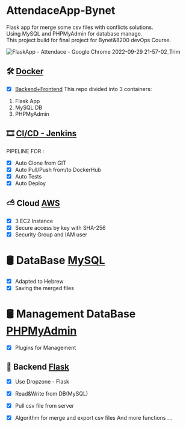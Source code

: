 # AttendaceApp-Bynet
Flask app for merge some csv files with conflicts solutions.  
Using MySQL and PHPMyAdmin for database manage.  
This project build for final project for Bynet&8200 devOps Course. 
 
![_FlaskApp - Attendace - Google Chrome_ 2022-09-29 21-57-02_Trim](https://user-images.githubusercontent.com/45693218/196436240-782741ba-4c6a-47ba-a86b-35c794bcb35c.gif)


## 🛠 [Docker](https://www.docker.com)
* [x] [Backend+Frontend](https://hub.docker.com/repository/docker/almogso/attenapp)
This repo divided into 3 containers:
1. Flask App
2. MySQL DB
3. PHPMyAdmin

## 🎞 [CI/CD - Jenkins](https://www.jenkins.io/doc/)
PIPELINE FOR : 
*  [x] Auto Clone from GIT
*  [x] Auto Pull/Push from/to DockerHub
*  [x] Auto Tests
*  [x] Auto Deploy

## ⛅️ Cloud [AWS](https://aws.amazon.com/)
* [x] 3 EC2 Instance
* [x] Secure access by key with SHA-256
* [x] Security Group and IAM user

# 🛢 DataBase [MySQL](https://www.mysql.com/)
* [x] Adapted to Hebrew
* [x] Saving the merged files

# 🛢 Management DataBase [PHPMyAdmin](https://www.phpmyadmin.net/)
* [x] Plugins for Management 

## 🔩 Backend [Flask](https://flask.palletsprojects.com/)
* [x] Use Dropzone - Flask
* [x] Read&Write from DB(MySQL)
* [x] Pull csv file from server
* [x] Algorithm for merge and export csv files
   And more functions . .


